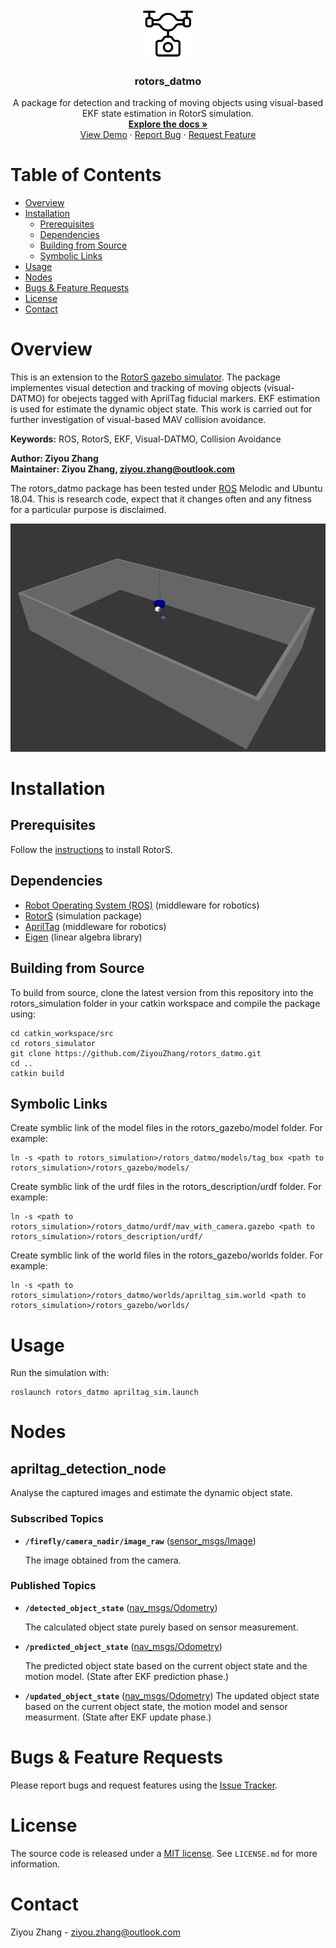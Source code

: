 <!-- [![MIT License][license-shield]][license-url]
[![Issues][issues-shield]][issues-url]
[![LinkedIn][linkedin-shield]][linkedin-url] -->


<br />
<p align="center">
  <a href="https://github.com/ZiyouZhang/rotors_datmo">
    <img src="misc/logo.png" alt="Logo" width="80" height="80">
  </a>

  <h3 align="center">rotors_datmo</h3>

  <p align="center">
    A package for detection and tracking of moving objects 
    using visual-based EKF state estimation in RotorS simulation.
    <br />
    <a href="https://github.com/ZiyouZhang/rotors_datmo"><strong>Explore the docs »</strong></a>
    <br />
    <a href="https://youtu.be/8GKEukIKH2A">View Demo</a>
    ·
    <a href="https://github.com/ZiyouZhang/rotors_datmo/issues">Report Bug</a>
    ·
    <a href="https://github.com/ZiyouZhang/rotors_datmo/issues">Request Feature</a>
  </p>
</p>


# Table of Contents

* [Overview](#Overview)
* [Installation](#Installation)
  * [Prerequisites](#Prerequisites)
  * [Dependencies](#Dependencies)
  * [Building from Source](#Building-from-Source)
  * [Symbolic Links](#Symbolic-Links)
* [Usage](#Usage)
* [Nodes](#Nodes)
* [Bugs & Feature Requests](#Bugs-&-Feature-Requests)
* [License](#License)
* [Contact](#Contact)


# Overview

This is an extension to the [RotorS gazebo simulator](https://github.com/ethz-asl/rotors_simulator). The package implementes visual detection and tracking of moving objects (visual-DATMO) for obejects tagged with AprilTag fiducial markers. EKF estimation is used for estimate the dynamic object state. This work is carried out for further investigation of visual-based MAV collision avoidance.

**Keywords:** ROS, RotorS, EKF, Visual-DATMO, Collision Avoidance

**Author: Ziyou Zhang<br />
Maintainer: Ziyou Zhang, ziyou.zhang@outlook.com**

The rotors_datmo package has been tested under [ROS](https://www.ros.org/) Melodic and Ubuntu 18.04. This is research code, expect that it changes often and any fitness for a particular purpose is disclaimed.

![Example image](misc/simulation.jpg)


# Installation

## Prerequisites

Follow the [instructions](https://github.com/ethz-asl/rotors_simulator) to install RotorS.

## Dependencies

- [Robot Operating System (ROS)] (middleware for robotics)
- [RotorS] (simulation package)
- [AprilTag] (middleware for robotics)
- [Eigen] (linear algebra library)

## Building from Source

To build from source, clone the latest version from this repository into the rotors_simulation folder in your catkin workspace and compile the package using:

```
cd catkin_workspace/src
cd rotors_simulator
git clone https://github.com/ZiyouZhang/rotors_datmo.git
cd ..
catkin build
```

## Symbolic Links

Create symblic link of the model files in the rotors_gazebo/model folder. For example:

```
ln -s <path to rotors_simulation>/rotors_datmo/models/tag_box <path to rotors_simulation>/rotors_gazebo/models/
```

Create symblic link of the urdf files in the rotors_description/urdf folder. For example:

```
ln -s <path to rotors_simulation>/rotors_datmo/urdf/mav_with_camera.gazebo <path to rotors_simulation>/rotors_description/urdf/
```

Create symblic link of the world files in the rotors_gazebo/worlds folder. For example:

```
ln -s <path to rotors_simulation>/rotors_datmo/worlds/apriltag_sim.world <path to rotors_simulation>/rotors_gazebo/worlds/
```


# Usage

Run the simulation with:

```
roslaunch rotors_datmo apriltag_sim.launch
```


# Nodes
## apriltag_detection_node

Analyse the captured images and estimate the dynamic object state.


### Subscribed Topics

* **`/firefly/camera_nadir/image_raw`** ([sensor_msgs/Image])

	The image obtained from the camera.


### Published Topics

* **`/detected_object_state`** ([nav_msgs/Odometry])

  The calculated object state purely based on sensor measurement.

* **`/predicted_object_state`** ([nav_msgs/Odometry])

  The predicted object state based on the current object state and the motion model. (State after EKF prediction phase.)

* **`/updated_object_state`** ([nav_msgs/Odometry])
  The updated object state based on the current object state, the motion model and sensor measurment. (State after EKF update phase.)



# Bugs & Feature Requests

Please report bugs and request features using the [Issue Tracker](https://github.com/ZiyouZhang/rotors_datmo/issues).


<!-- LICENSE -->
# License

The source code is released under a [MIT license](https://github.com/ZiyouZhang/rotors_datmo/blob/master/LICENSE.md). See `LICENSE.md` for more information.



<!-- CONTACT -->
# Contact

Ziyou Zhang - ziyou.zhang@outlook.com


<!-- MARKDOWN LINKS & IMAGES -->
<!-- https://www.markdownguide.org/basic-syntax/#reference-style-links -->
[license-shield]: https://img.shields.io/github/license/ZiyouZhang/rotors_datmo.svg?style=flat-square
[license-url]: https://github.com/ZiyouZhang/rotors_datmo/blob/master/LICENSE.md
[issues-shield]: https://img.shields.io/github/issues/ZiyouZhang/rotors_datmo.svg?style=flat-square
[issues-url]: https://github.com/ZiyouZhang/rotors_datmo/issues
[linkedin-shield]: https://img.shields.io/badge/-LinkedIn-black.svg?style=flat-square&logo=linkedin&colorB=555
[linkedin-url]: https://www.linkedin.com/in/ziyou-zhang/

[sensor_msgs/Image]: http://docs.ros.org/melodic/api/sensor_msgs/html/msg/Image.html
[nav_msgs/Odometry]: http://docs.ros.org/melodic/api/nav_msgs/html/msg/Odometry.html
[Robot Operating System (ROS)]: http://wiki.ros.org
[RotorS]: https://github.com/ethz-asl/rotors_simulator
[AprilTag]: https://github.com/AprilRobotics/apriltag
[Eigen]:http://eigen.tuxfamily.org/

